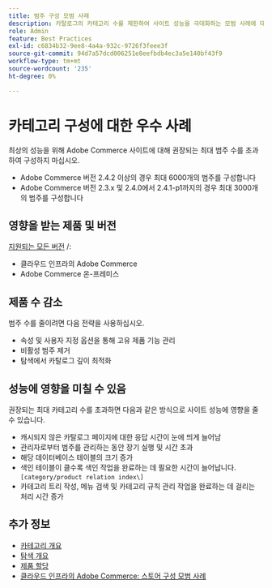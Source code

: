 ```yaml
---
title: 범주 구성 모범 사례
description: 카탈로그의 카테고리 수를 제한하여 사이트 성능을 극대화하는 모범 사례에 대해 알아봅니다.
role: Admin
feature: Best Practices
exl-id: c6834b32-9ee8-4a4a-932c-9726f3feee3f
source-git-commit: 94d7a57dcd006251e8eefbdb4ec3a5e140bf43f9
workflow-type: tm+mt
source-wordcount: '235'
ht-degree: 0%

---
```


# 카테고리 구성에 대한 우수 사례

최상의 성능을 위해 Adobe Commerce 사이트에 대해 권장되는 최대 범주 수를 초과하여 구성하지 마십시오.

- Adobe Commerce 버전 2.4.2 이상의 경우 최대 6000개의 범주를 구성합니다
- Adobe Commerce 버전 2.3.x 및 2.4.0에서 2.4.1-p1까지의 경우 최대 3000개의 범주를 구성합니다

## 영향을 받는 제품 및 버전

[지원되는 모든 버전](../../../release/versions.md) /:

- 클라우드 인프라의 Adobe Commerce
- Adobe Commerce 온-프레미스

## 제품 수 감소

범주 수를 줄이려면 다음 전략을 사용하십시오.

- 속성 및 사용자 지정 옵션을 통해 고유 제품 기능 관리
- 비활성 범주 제거
- 탐색에서 카탈로그 깊이 최적화

## 성능에 영향을 미칠 수 있음

권장되는 최대 카테고리 수를 초과하면 다음과 같은 방식으로 사이트 성능에 영향을 줄 수 있습니다.

- 캐시되지 않은 카탈로그 페이지에 대한 응답 시간이 눈에 띄게 늘어남
- 관리자로부터 범주를 관리하는 동안 장기 실행 및 시간 초과
- 해당 데이터베이스 테이블의 크기 증가
- 색인 테이블이 클수록 색인 작업을 완료하는 데 필요한 시간이 늘어납니다. `[category/product relation index\]`
- 카테고리 트리 작성, 메뉴 검색 및 카테고리 규칙 관리 작업을 완료하는 데 걸리는 처리 시간 증가

## 추가 정보

- [카테고리 개요](https://experienceleague.adobe.com/docs/commerce-admin/catalog/categories/categories.html)
- [탐색 개요](https://experienceleague.adobe.com/docs/commerce-admin/catalog/catalog/navigation/navigation.html)
- [제품 할당](https://experienceleague.adobe.com/docs/commerce-admin/catalog/categories/products-in-category/categories-product-assignments.html)
- [클라우드 인프라의 Adobe Commerce: 스토어 구성 모범 사례](https://devdocs.magento.com/cloud/configure/configure-best-practices.html)
